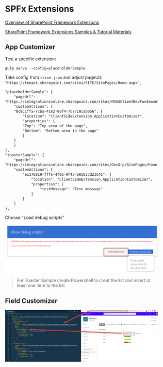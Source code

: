 # SPFx Extensions

[Overview of SharePoint Framework Extensions](https://docs.microsoft.com/en-us/sharepoint/dev/spfx/extensions/overview-extensions)

[SharePoint Framework Extensions Samples & Tutorial Materials](https://github.com/SharePoint/sp-dev-fx-extensions)

## App Customizer

Test a specific extension:

```
gulp serve --config=placeholderSample
```

Take config from `serve.json` and adjust pageUrl: `"https://tenant.sharepoint.com/sites/SITE/SitePages/Home.aspx"`,

```
"placeholderSample": {
    "pageUrl": "https://integrationsonline.sharepoint.com/sites/M365ClientDevFundamentals/SitePages/Home.aspx",
    "customActions": {
    "8c8c1ffa-7cba-4182-96f4-7c7710cab056": {
        "location": "ClientSideExtension.ApplicationCustomizer",
        "properties": {
        "Top": "Top area of the page",
        "Bottom": "Bottom area in the page"
        }
    }
    }
},
"toasterSample": {
    "pageUrl": "https://integrationsonline.sharepoint.com/sites/DevGrp/SitePages/Home.aspx",
    "customActions": {
        "e1176819-fff6-4f05-9f43-505633d23b41": {
            "location": "ClientSideExtension.ApplicationCustomizer",
            "properties": {
                "testMessage": "Test message"
            }
        }
    }
},
```

Choose "Load debug scripts"

![debug](./_images/debug.png)

> For Toaster Sample create Powershell to creat the list and insert at least one item to the list

## Field Customizer

![percentage-fld.jpg](./_images/percentage-fld.jpg)